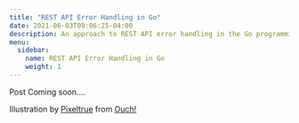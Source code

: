 ```yaml
---
title: "REST API Error Handling in Go"
date: 2021-06-03T09:06:25-04:00
description: An approach to REST API error handling in the Go programming language.
menu:
  sidebar:
    name: REST API Error Handling in Go
    weight: 1
---
```


Post Coming soon....

Illustration by [Pixeltrue](https://icons8.com/illustrations/author/5ec7b0e101d0360016f3d1b3) from [Ouch!](https://icons8.com/illustrations)
